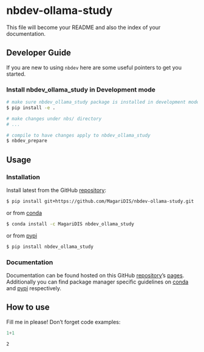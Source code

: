 # nbdev-ollama-study


<!-- WARNING: THIS FILE WAS AUTOGENERATED! DO NOT EDIT! -->

This file will become your README and also the index of your
documentation.

## Developer Guide

If you are new to using `nbdev` here are some useful pointers to get you
started.

### Install nbdev_ollama_study in Development mode

``` sh
# make sure nbdev_ollama_study package is installed in development mode
$ pip install -e .

# make changes under nbs/ directory
# ...

# compile to have changes apply to nbdev_ollama_study
$ nbdev_prepare
```

## Usage

### Installation

Install latest from the GitHub
[repository](https://github.com/MagariDIS/nbdev-ollama-study):

``` sh
$ pip install git+https://github.com/MagariDIS/nbdev-ollama-study.git
```

or from [conda](https://anaconda.org/MagariDIS/nbdev-ollama-study)

``` sh
$ conda install -c MagariDIS nbdev_ollama_study
```

or from [pypi](https://pypi.org/project/nbdev-ollama-study/)

``` sh
$ pip install nbdev_ollama_study
```

### Documentation

Documentation can be found hosted on this GitHub
[repository](https://github.com/MagariDIS/nbdev-ollama-study)’s
[pages](https://MagariDIS.github.io/nbdev-ollama-study/). Additionally
you can find package manager specific guidelines on
[conda](https://anaconda.org/MagariDIS/nbdev-ollama-study) and
[pypi](https://pypi.org/project/nbdev-ollama-study/) respectively.

## How to use

Fill me in please! Don’t forget code examples:

``` python
1+1
```

    2
